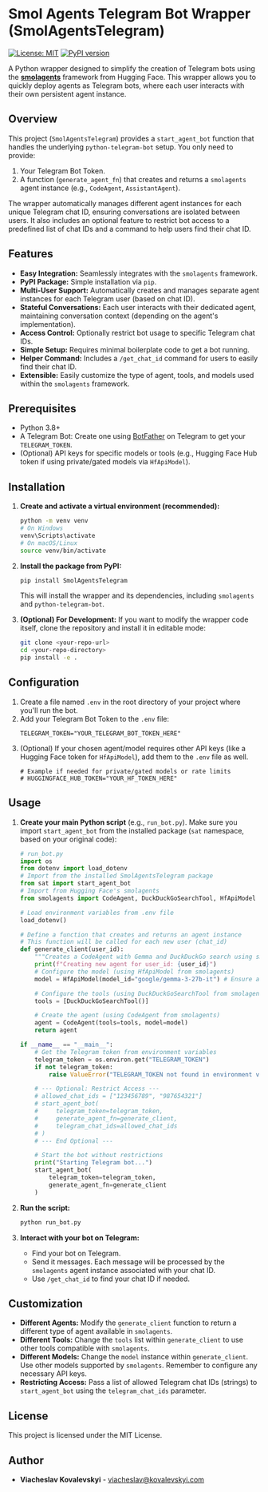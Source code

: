 # Smol Agents Telegram Bot Wrapper (SmolAgentsTelegram)

[![License: MIT](https://img.shields.io/badge/License-MIT-yellow.svg)](https://opensource.org/licenses/MIT)
[![PyPI version](https://badge.fury.io/py/SmolAgentsTelegram.svg)](https://badge.fury.io/py/SmolAgentsTelegram)

A Python wrapper designed to simplify the creation of Telegram bots using the [**smolagents**](https://github.com/huggingface/smolagents) framework from Hugging Face. This wrapper allows you to quickly deploy agents as Telegram bots, where each user interacts with their own persistent agent instance.

## Overview

This project (`SmolAgentsTelegram`) provides a `start_agent_bot` function that handles the underlying `python-telegram-bot` setup. You only need to provide:

1.  Your Telegram Bot Token.
2.  A function (`generate_agent_fn`) that creates and returns a `smolagents` agent instance (e.g., `CodeAgent`, `AssistantAgent`).

The wrapper automatically manages different agent instances for each unique Telegram chat ID, ensuring conversations are isolated between users. It also includes an optional feature to restrict bot access to a predefined list of chat IDs and a command to help users find their chat ID.

## Features

* **Easy Integration:** Seamlessly integrates with the `smolagents` framework.
* **PyPI Package:** Simple installation via `pip`.
* **Multi-User Support:** Automatically creates and manages separate agent instances for each Telegram user (based on chat ID).
* **Stateful Conversations:** Each user interacts with their dedicated agent, maintaining conversation context (depending on the agent's implementation).
* **Access Control:** Optionally restrict bot usage to specific Telegram chat IDs.
* **Simple Setup:** Requires minimal boilerplate code to get a bot running.
* **Helper Command:** Includes a `/get_chat_id` command for users to easily find their chat ID.
* **Extensible:** Easily customize the type of agent, tools, and models used within the `smolagents` framework.

## Prerequisites

* Python 3.8+
* A Telegram Bot: Create one using [BotFather](https://t.me/botfather) on Telegram to get your `TELEGRAM_TOKEN`.
* (Optional) API keys for specific models or tools (e.g., Hugging Face Hub token if using private/gated models via `HfApiModel`).

## Installation

1.  **Create and activate a virtual environment (recommended):**
    ```bash
    python -m venv venv
    # On Windows
    venv\Scripts\activate
    # On macOS/Linux
    source venv/bin/activate
    ```

2.  **Install the package from PyPI:**
    ```bash
    pip install SmolAgentsTelegram
    ```
    This will install the wrapper and its dependencies, including `smolagents` and `python-telegram-bot`.

3.  **(Optional) For Development:**
    If you want to modify the wrapper code itself, clone the repository and install it in editable mode:
    ```bash
    git clone <your-repo-url>
    cd <your-repo-directory>
    pip install -e .
    ```

## Configuration

1.  Create a file named `.env` in the root directory of your project where you'll run the bot.
2.  Add your Telegram Bot Token to the `.env` file:
    ```dotenv
    TELEGRAM_TOKEN="YOUR_TELEGRAM_BOT_TOKEN_HERE"
    ```
3.  (Optional) If your chosen agent/model requires other API keys (like a Hugging Face token for `HfApiModel`), add them to the `.env` file as well.
    ```dotenv
    # Example if needed for private/gated models or rate limits
    # HUGGINGFACE_HUB_TOKEN="YOUR_HF_TOKEN_HERE"
    ```

## Usage

1.  **Create your main Python script** (e.g., `run_bot.py`). Make sure you import `start_agent_bot` from the installed package (`sat` namespace, based on your original code):

    ```python
    # run_bot.py
    import os
    from dotenv import load_dotenv
    # Import from the installed SmolAgentsTelegram package
    from sat import start_agent_bot
    # Import from Hugging Face's smolagents
    from smolagents import CodeAgent, DuckDuckGoSearchTool, HfApiModel

    # Load environment variables from .env file
    load_dotenv()

    # Define a function that creates and returns an agent instance
    # This function will be called for each new user (chat_id)
    def generate_client(user_id):
        """Creates a CodeAgent with Gemma and DuckDuckGo search using smolagents."""
        print(f"Creating new agent for user_id: {user_id}")
        # Configure the model (using HfApiModel from smolagents)
        model = HfApiModel(model_id="google/gemma-3-27b-it") # Ensure access/tokens if needed

        # Configure the tools (using DuckDuckGoSearchTool from smolagents)
        tools = [DuckDuckGoSearchTool()]

        # Create the agent (using CodeAgent from smolagents)
        agent = CodeAgent(tools=tools, model=model)
        return agent

    if __name__ == "__main__":
        # Get the Telegram token from environment variables
        telegram_token = os.environ.get("TELEGRAM_TOKEN")
        if not telegram_token:
            raise ValueError("TELEGRAM_TOKEN not found in environment variables. Did you create a .env file?")

        # --- Optional: Restrict Access ---
        # allowed_chat_ids = ["123456789", "987654321"]
        # start_agent_bot(
        #     telegram_token=telegram_token,
        #     generate_agent_fn=generate_client,
        #     telegram_chat_ids=allowed_chat_ids
        # )
        # --- End Optional ---

        # Start the bot without restrictions
        print("Starting Telegram bot...")
        start_agent_bot(
            telegram_token=telegram_token,
            generate_agent_fn=generate_client
        )

    ```

2.  **Run the script:**
    ```bash
    python run_bot.py
    ```

3.  **Interact with your bot on Telegram:**
    * Find your bot on Telegram.
    * Send it messages. Each message will be processed by the `smolagents` agent instance associated with your chat ID.
    * Use `/get_chat_id` to find your chat ID if needed.

## Customization

* **Different Agents:** Modify the `generate_client` function to return a different type of agent available in `smolagents`.
* **Different Tools:** Change the `tools` list within `generate_client` to use other tools compatible with `smolagents`.
* **Different Models:** Change the `model` instance within `generate_client`. Use other models supported by `smolagents`. Remember to configure any necessary API keys.
* **Restricting Access:** Pass a list of allowed Telegram chat IDs (strings) to `start_agent_bot` using the `telegram_chat_ids` parameter.

## License

This project is licensed under the MIT License.

## Author

* **Viacheslav Kovalevskyi** - viacheslav@kovalevskyi.com